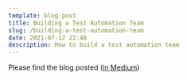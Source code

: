```yaml
---
template: blog-post
title: Building a Test Automation Team
slug: /building-a-test-automation-team
date: 2021-07-12 22:48
description: How to build a test automation team
---
```

Please find the blog posted 
(<a href="https://medium.com/thundra/series-2-building-a-test-automation-team-f636ae1355fd" target="_blank">in Medium</a>)